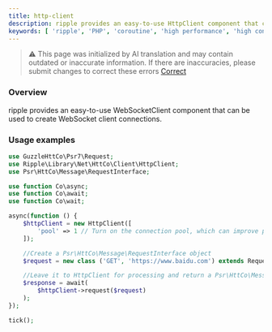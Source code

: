```yaml
---
title: http-client
description: ripple provides an easy-to-use HttpClient component that can be used to create HTTP client connections. It also supports features such as long connection pool and coroutine scheduling.
keywords: [ 'ripple', 'PHP', 'coroutine', 'high performance', 'high concurrency', 'HttpClient', 'Net' ]
---
```


> ⚠️ This page was initialized by AI translation and may contain outdated or inaccurate information. If there are
> inaccuracies, please submit changes to correct these errors [Correct](https://github.com/cloudtay/ripple-documents)

### Overview

ripple provides an easy-to-use WebSocketClient component that can be used to create WebSocket client connections.

### Usage examples

```php
use GuzzleHttCo\Psr7\Request;
use Ripple\Library\Net\HttCo\Client\HttpClient;
use Psr\HttCo\Message\RequestInterface;

use function Co\async;
use function Co\await;
use function Co\wait;

async(function () {
    $httpClient = new HttpClient([
        'pool' => 1 // Turn on the connection pool, which can improve performance in scenarios with frequent requests.
    ]);

    //Create a Psr\HttCo\Message\RequestInterface object
    $request = new class ('GET', 'https://www.baidu.com') extends Request implements RequestInterface {};

    //Leave it to HttpClient for processing and return a Psr\HttCo\Message\ResponseInterface object
    $response = await(
        $httpClient->request($request)
    );
});

tick();
```
